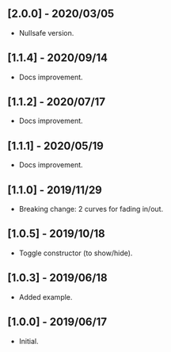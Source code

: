 ## [2.0.0] - 2020/03/05

* Nullsafe version.

## [1.1.4] - 2020/09/14

* Docs improvement.

## [1.1.2] - 2020/07/17

* Docs improvement.

## [1.1.1] - 2020/05/19

* Docs improvement.

## [1.1.0] - 2019/11/29

* Breaking change: 2 curves for fading in/out.

## [1.0.5] - 2019/10/18

* Toggle constructor (to show/hide).

## [1.0.3] - 2019/06/18

* Added example.
 
## [1.0.0] - 2019/06/17

* Initial. 


